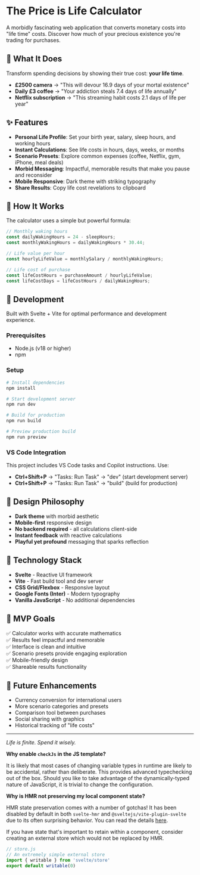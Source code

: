 # The Price is Life Calculator

A morbidly fascinating web application that converts monetary costs into "life time" costs. Discover how much of your precious existence you're trading for purchases.

## 🎯 What It Does

Transform spending decisions by showing their true cost: **your life time**.

- **£2500 camera** → "This will devour 16.9 days of your mortal existence"
- **Daily £3 coffee** → "Your addiction steals 7.4 days of life annually"
- **Netflix subscription** → "This streaming habit costs 2.1 days of life per year"

## ✨ Features

- **Personal Life Profile**: Set your birth year, salary, sleep hours, and working hours
- **Instant Calculations**: See life costs in hours, days, weeks, or months
- **Scenario Presets**: Explore common expenses (coffee, Netflix, gym, iPhone, meal deals)
- **Morbid Messaging**: Impactful, memorable results that make you pause and reconsider
- **Mobile Responsive**: Dark theme with striking typography
- **Share Results**: Copy life cost revelations to clipboard

## 🧮 How It Works

The calculator uses a simple but powerful formula:

```javascript
// Monthly waking hours
const dailyWakingHours = 24 - sleepHours;
const monthlyWakingHours = dailyWakingHours * 30.44;

// Life value per hour
const hourlyLifeValue = monthlySalary / monthlyWakingHours;

// Life cost of purchase
const lifeCostHours = purchaseAmount / hourlyLifeValue;
const lifeCostDays = lifeCostHours / dailyWakingHours;
```

## 🚀 Development

Built with Svelte + Vite for optimal performance and development experience.

### Prerequisites

- Node.js (v18 or higher)
- npm

### Setup

```bash
# Install dependencies
npm install

# Start development server
npm run dev

# Build for production
npm run build

# Preview production build
npm run preview
```

### VS Code Integration

This project includes VS Code tasks and Copilot instructions. Use:
- **Ctrl+Shift+P** → "Tasks: Run Task" → "dev" (start development server)
- **Ctrl+Shift+P** → "Tasks: Run Task" → "build" (build for production)

## 🎨 Design Philosophy

- **Dark theme** with morbid aesthetic
- **Mobile-first** responsive design
- **No backend required** - all calculations client-side
- **Instant feedback** with reactive calculations
- **Playful yet profound** messaging that sparks reflection

## 📱 Technology Stack

- **Svelte** - Reactive UI framework
- **Vite** - Fast build tool and dev server
- **CSS Grid/Flexbox** - Responsive layout
- **Google Fonts (Inter)** - Modern typography
- **Vanilla JavaScript** - No additional dependencies

## 🎯 MVP Goals

✅ Calculator works with accurate mathematics  
✅ Results feel impactful and memorable  
✅ Interface is clean and intuitive  
✅ Scenario presets provide engaging exploration  
✅ Mobile-friendly design  
✅ Shareable results functionality  

## 🔮 Future Enhancements

- Currency conversion for international users
- More scenario categories and presets
- Comparison tool between purchases
- Social sharing with graphics
- Historical tracking of "life costs"

---

*Life is finite. Spend it wisely.*

**Why enable `checkJs` in the JS template?**

It is likely that most cases of changing variable types in runtime are likely to be accidental, rather than deliberate. This provides advanced typechecking out of the box. Should you like to take advantage of the dynamically-typed nature of JavaScript, it is trivial to change the configuration.

**Why is HMR not preserving my local component state?**

HMR state preservation comes with a number of gotchas! It has been disabled by default in both `svelte-hmr` and `@sveltejs/vite-plugin-svelte` due to its often surprising behavior. You can read the details [here](https://github.com/sveltejs/svelte-hmr/tree/master/packages/svelte-hmr#preservation-of-local-state).

If you have state that's important to retain within a component, consider creating an external store which would not be replaced by HMR.

```js
// store.js
// An extremely simple external store
import { writable } from 'svelte/store'
export default writable(0)
```
